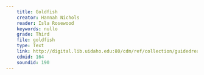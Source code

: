 ```yaml
---
    title: Goldfish
    creator: Hannah Nichols
    reader: Isla Rosewood
    keywords: nullo
    grade: Third
    file: goldfish
    type: Text
    link: http://digital.lib.uidaho.edu:80/cdm/ref/collection/guidedread/id/164
    cdmid: 164
    soundid: 190
---
```

